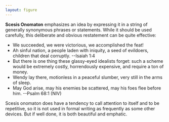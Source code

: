 ```yaml
---
layout: figure
---
```


**Scesis Onomaton** emphasizes an idea by expressing it in a string of generally synonymous phrases or statements. While it should be used carefully, this deliberate and obvious restatement can be quite effective:

 - We succeeded, we were victorious, we accomplished the feat!
 - Ah sinful nation, a people laden with iniquity, a seed of evildoers, children that deal corruptly. --Isaiah 1:4
 - But there is one thing these glassy-eyed idealists forget: such a scheme would be extremely costly, horrendously expensive, and require a ton of money.
 - Wendy lay there, motionless in a peaceful slumber, very still in the arms of sleep.
 - May God arise, may his enemies be scattered, may his foes flee before him. --Psalm 68:1 (NIV)

Scesis onomaton does have a tendency to call attention to itself and to be repetitive, so it is not used in formal writing as frequently as some other devices. But if well done, it is both beautiful and emphatic.